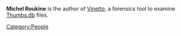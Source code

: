 **Michel Roukine** is the author of [Vinetto](Vinetto "wikilink"), a
forensics tool to examine [Thumbs.db](Thumbs.db "wikilink") files.

[Category:People](Category:People "wikilink")